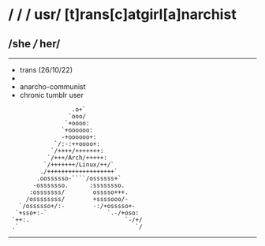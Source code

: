 # / / /  usr/ **[t]rans[c]atgirl[a]narchist**
## /she  _/_  her/  
----
- trans (26/10/22)
- 
- anarcho-communist
- chronic tumblr user 
```
                  .o+`
                 `ooo/
                `+oooo:
               `+oooooo:
               -+oooooo+:
             `/:-:++oooo+:
            `/++++/+++++++:
           `/+++/Arch/+++++:
          `/+++++++/Linux/++/`            
         ./+++++++++++++++++++`           
        .oossssso-````/ossssss+`          
       -osssssso.      :ssssssso.
      :osssssss/        osssso+++.
     /ossssssss/        +ssssooo/-
   `/ossssso+/:-        -:/+osssso+-
  `+sso+:-`                 `.-/+oso:
 `++:.                           `-/+/
 .`                                 `/
```
----
